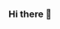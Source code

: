 ### Hi there 👋

<!--
**IbrahimOlayinka/IbrahimOlayinka** is a ✨ _special_ ✨ repository because its `README.md` (this file) appears on your GitHub profile.

<span align="center">

# Hi there !!!
![Welcome](welcome.gif?raw=true "Welcome")

<p><img src="https://user-images.githubusercontent.com/75935753/114466250-e61c4200-9bf0-11eb-9aab-2804d9444417.gif " width="600" height="280"></p>

</span>

> ## About Me

<br>

<span align="center">

<p>I'm Ibrahim Raimi Olayinka, i have found my passion in programming and am currently learning the MERN stact to build more exciting and wonderful projects.</p>

<p>I spend most of my time with coding and trying to be better day by day.</p>

<br>

-> 🔭 I’m currently working on chat app Project <br>
-> 🌱 I’m currently learning the MERN stack <br>
-> A student of <a href="https://www.freecodecamp.org">freecodecamp</a> and <a href="https://online-learning.harvard.edu/course/cs50-introduction-computer-science?delta=0">Harvard University CS50</a> <br>
-> ⚡ Fun fact: I love art and greek mythology 

</span>

<br>

> ## Languages and Tools

<br>

[![React Badge](https://img.shields.io/badge/React-20232A?style=for-the-badge&logo=react&logoColor=61DAFB)](#)
[![Linux Badge](https://img.shields.io/badge/Linux-FCC624?style=for-the-badge&logo=linux&logoColor=black)](#)
[![Html Badge](https://img.shields.io/badge/HTML5-E34F26?style=for-the-badge&logo=html5&logoColor=white)](#)
[![CSS Badge](https://img.shields.io/badge/CSS3-1572B6?style=for-the-badge&logo=css3&logoColor=white)](#)
<br>

[![Javascript Badge](https://img.shields.io/badge/JavaScript-F7DF1E?style=for-the-badge&logo=javascript&logoColor=black)](#)
[![Python Badge](https://img.shields.io/badge/Python-14354C?style=for-the-badge&logo=python&logoColor=white)](#)
[![MongoDB Badge](https://img.shields.io/badge/MongoDB-4EA94B?style=for-the-badge&logo=mongodb&logoColor=white)](#)
[![NodeJS Badge](https://img.shields.io/badge/Node.js-43853D?style=for-the-badge&logo=node.js&logoColor=white)](#)

<br>

> ## Projects

<br>

[Lighthouse website](https://lighthouse-agency.netlify.app/)

##### Built this marketing agency website using React ans styled components from the ground up.

<br>

[Huddle landing page website](https://huddle-fans.netlify.app/)

##### Inspiration from <a href="https://frontendmentor.io">frontend mentor</a>.

<br>

[Dayoga website](https://dayoga.netlify.app/)

##### Dayoga is a yoga training website build with HTML, CSS and Jquery.

<br>

> ## Contact 

<br>


  <a href="https://wa.me/+2348076195834"> <img src="https://img.shields.io/badge/WhatsApp-25D366?style=for-the-badge&logo=whatsapp&logoColor=white"></a>
  <a href="https://t.me/afolabi8120"> <img src="https://img.shields.io/badge/Telegram-2CA5E0?style=for-the-badge&logo=telegram&logoColor=white"></a>
  <a href="mailto: raimiibrahim44@gmail.com"> <img src="https://img.shields.io/badge/Gmail-D14836?style=for-the-badge&logo=gmail&logoColor=white"></a>
  <a href="https://www.facebook.com/ibrahim.raimi.520"> <img src="https://img.shields.io/badge/Facebook-1877F2?style=for-the-badge&logo=facebook&logoColor=white"></a>
  <a href="https://twitter.com/ibrahim_raimi_"> <img src="https://img.shields.io/badge/Twitter-1DA1F2?style=for-the-badge&logo=twitter&logoColor=white"></a>
  <a href="https://www.linkedin.com/in/ibrahim-raimi-olayinka/"> <img src="https://img.shields.io/badge/LinkedIn-0077B5?style=for-the-badge&logo=linkedin&logoColor=white"></a>
  <a href="https://instagram.com/ibrahim_raimi_">
  <img src="https://img.shields.io/badge/Instagram-E4405F?style=for-the-badge&logo=instagram&logoColor=white">
  </a>

Here are some ideas to get you started:

- 🔭 I’m currently working on ...
- 🌱 I’m currently learning ...
- 👯 I’m looking to collaborate on ...
- 🤔 I’m looking for help with ...
- 💬 Ask me about ...
- 📫 How to reach me: ...
- 😄 Pronouns: ...
- ⚡ Fun fact: ...
-->
